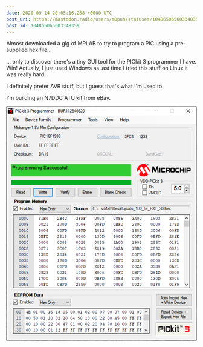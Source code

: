 ```yaml
---
date: 2020-09-14 20:05:16.258 +0000 UTC
post_uri: https://mastodon.radio/users/m0puh/statuses/104865065603348359
post_id: 104865065603348359
---
```

Almost downloaded a gig of MPLAB to try to program a PIC using a pre-supplied hex file...

... only to discover there's a tiny GUI tool for the PICkit 3 programmer I have. Win! Actually, I just used Windows as last time I tried this stuff on Linux it was really hard.

I definitely prefer AVR stuff, but I guess that's what I'm used to.

I'm building an N7DDC ATU kit from eBay.


![PICkit 3 programmer software on windows. Some device information at the top (PIC16F1938) some hex in the middle and some more hex (EEPROM data) below.](104865058395470732.png)

